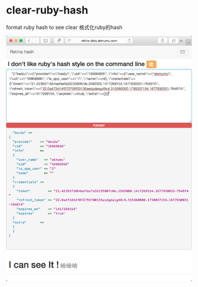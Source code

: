 clear-ruby-hash
===============

format ruby hash to see clear 格式化ruby的hash

![](https://github.com/akmumu/retina-hash/blob/master/public/images/info.png)
